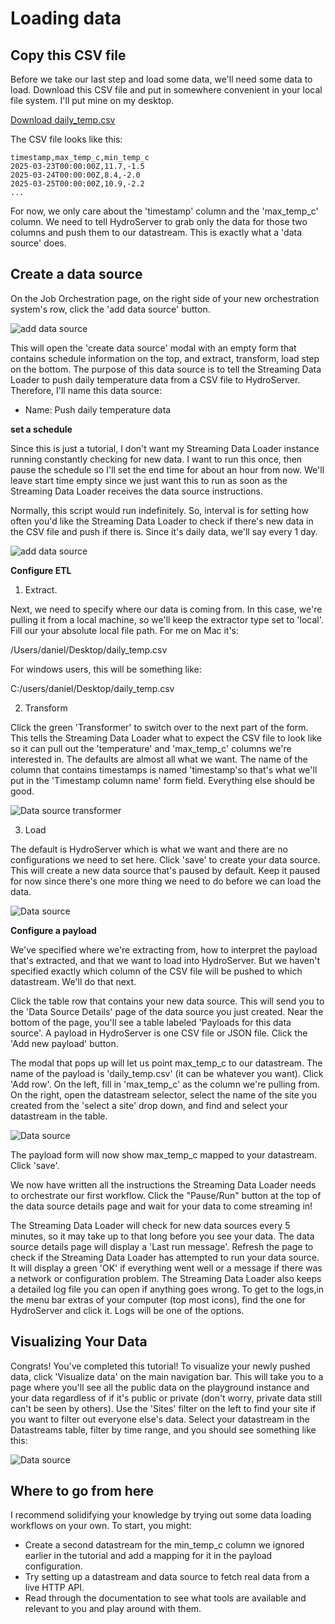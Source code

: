 # Loading data

## Copy this CSV file

Before we take our last step and load some data, we'll need some data to load. Download this CSV file and put in somewhere convenient in your local file system. I'll put mine on my desktop.

<a href="/hydroserver/daily_temp.csv" download>Download daily_temp.csv</a>

The CSV file looks like this:

```csv
timestamp,max_temp_c,min_temp_c
2025-03-23T00:00:00Z,11.7,-1.5
2025-03-24T00:00:00Z,8.4,-2.0
2025-03-25T00:00:00Z,10.9,-2.2
...
```

For now, we only care about the 'timestamp' column and the 'max_temp_c' column. We need to tell HydroServer to grab only the data for those two columns and push them to our datastream. This is exactly what a 'data source' does.

## Create a data source

On the Job Orchestration page, on the right side of your new orchestration system's row, click the 'add data source' button.

<img src="/hydroserver-101/add-datasource.png" alt="add data source" class="img-white-bg">

This will open the 'create data source' modal with an empty form that contains schedule information on the top, and extract, transform, load step on the bottom. The purpose of this data source is to tell the Streaming Data Loader to push daily temperature data from a CSV file to HydroServer. Therefore, I'll name this data source:

- Name: Push daily temperature data

**set a schedule**

Since this is just a tutorial, I don't want my Streaming Data Loader instance running constantly checking for new data. I want to run this once, then pause the schedule so I'll set the end time for about an hour from now. We'll leave start time empty since we just want this to run as soon as the Streaming Data Loader receives the data source instructions.

Normally, this script would run indefinitely. So, interval is for setting how often you'd like the Streaming Data Loader to check if there's new data in the CSV file and push if there is. Since it's daily data, we'll say every 1 day.

<img src="/hydroserver-101/datasource-form.png" alt="add data source" class="img-white-bg">

**Configure ETL**

1. Extract.

Next, we need to specify where our data is coming from. In this case, we're pulling it from a local machine, so we'll keep the extractor type set to 'local'. Fill our your absolute local file path. For me on Mac it's:

/Users/daniel/Desktop/daily_temp.csv

For windows users, this will be something like:

C:/users/daniel/Desktop/daily_temp.csv

2. Transform

Click the green 'Transformer' to switch over to the next part of the form. This tells the Streaming Data Loader what to expect the CSV file to look like so it can pull out the 'temperature' and 'max_temp_c' columns we're interested in. The defaults are almost all what we want. The name of the column that contains timestamps is named 'timestamp'so that's what we'll put in the 'Timestamp column name' form field. Everything else should be good.

<img src="/hydroserver-101/transformer.png" alt="Data source transformer" class="img-white-bg">

3. Load

The default is HydroServer which is what we want and there are no configurations we need to set here. Click 'save' to create your data source. This will create a new data source that's paused by default. Keep it paused for now since there's one more thing we need to do before we can load the data.

<img src="/hydroserver-101/complete-datasource.png" alt="Data source" class="img-white-bg">

**Configure a payload**

We've specified where we're extracting from, how to interpret the payload that's extracted, and that we want to load into HydroServer. But we haven't specified exactly which column of the CSV file will be pushed to which datastream. We'll do that next.

Click the table row that contains your new data source. This will send you to the 'Data Source Details' page of the data source you just created. Near the bottom of the page, you'll see a table labeled 'Payloads for this data source'. A payload in HydroServer is one CSV file or JSON file. Click the 'Add new payload' button.

The modal that pops up will let us point max_temp_c to our datastream. The name of the payload is 'daily_temp.csv' (it can be whatever you want). Click 'Add row'. On the left, fill in 'max_temp_c' as the column we're pulling from. On the right, open the datastream selector, select the name of the site you created from the 'select a site' drop down, and find and select your datastream in the table.

<img src="/hydroserver-101/payload-mapping.png" alt="Data source" class="img-white-bg">

The payload form will now show max_temp_c mapped to your datastream. Click 'save'.

We now have written all the instructions the Streaming Data Loader needs to orchestrate our first workflow. Click the "Pause/Run" button at the top of the data source details page and wait for your data to come streaming in!

The Streaming Data Loader will check for new data sources every 5 minutes, so it may take up to that long before you see your data. The data source details page will display a 'Last run message'. Refresh the page to check if the Streaming Data Loader has attempted to run your data source. It will display a green 'OK' if everything went well or a message if there was a network or configuration problem. The Streaming Data Loader also keeps a detailed log file you can open if anything goes wrong. To get to the logs,in the menu bar extras of your computer (top most icons), find the one for HydroServer and click it. Logs will be one of the options.

## Visualizing Your Data

Congrats! You've completed this tutorial! To visualize your newly pushed data, click 'Visualize data' on the main navigation bar. This will take you to a page where you'll see all the public data on the playground instance and your data regardless of if it's public or private (don't worry, private data still can't be seen by others). Use the 'Sites' filter on the left to find your site if you want to filter out everyone else's data. Select your datastream in the Datastreams table, filter by time range, and you should see something like this:

<img src="/hydroserver-101/data-visualization.png" alt="Data source" class="img-white-bg">

## Where to go from here

I recommend solidifying your knowledge by trying out some data loading workflows on your own. To start, you might:

- Create a second datastream for the min_temp_c column we ignored earlier in the tutorial and add a mapping for it in the payload configuration.
- Try setting up a datastream and data source to fetch real data from a live HTTP API.
- Read through the documentation to see what tools are available and relevant to you and play around with them.
